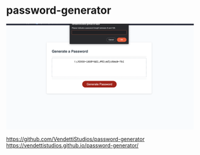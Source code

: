 # password-generator


![Screenshot](SS.png)


https://github.com/VendettiStudios/password-generator
https://vendettistudios.github.io/password-generator/
